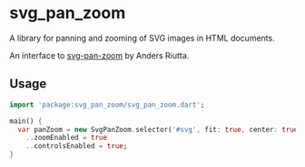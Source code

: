 # svg_pan_zoom

A library for panning and zooming of SVG images in HTML documents.

An interface to [svg-pan-zoom](https://github.com/ariutta/svg-pan-zoom) by
Anders Riutta.

## Usage

```dart
import 'package:svg_pan_zoom/svg_pan_zoom.dart';

main() {
  var panZoom = new SvgPanZoom.selector('#svg', fit: true, center: true)
    ..zoomEnabled = true
    ..controlsEnabled = true;
}
```
